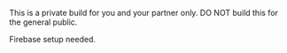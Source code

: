This is a private build for you and your partner only.
DO NOT build this for the general public.

Firebase setup needed.